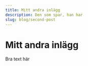 ```yaml
---
title: Mitt andra inlägg
description: Den som spar, han har
slug: blog/second-post
---
```

# Mitt andra inlägg
Bra text här